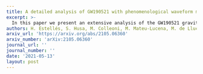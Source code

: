 ```yaml
---
title: A detailed analysis of GW190521 with phenomenological waveform models
excerpt: >-
  In this paper we present an extensive analysis of the GW190521 gravitational wave event with the current (fourth) generation of phenomenological waveform models for binary black hole coalescences. GW190521 stands out from other events since only a few wave cycles are observable.
authors: H. Estellés, S. Husa, M. Colleoni, M. Mateu-Lucena, M. de Lluc Planas, C. García-Quirós, D. Keitel, A. Ramos-Buades, A. K. Mehta, A.Buonanno, S. Ossokine
arxiv_url: 'https://arxiv.org/abs/2105.06360'
arxiv_number: 'arXiv:2105.06360'
journal_url: ''
journal_number: '' 
date: '2021-05-13'
layout: post
---
```

